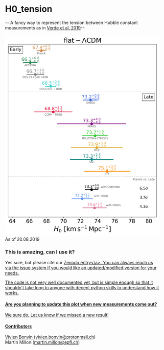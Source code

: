 # H0_tension
-- A fancy way to represent the tension between Hubble constant measurements as in <a href="https://ui.adsabs.harvard.edu/abs/2019NatAs...3..891V/abstract">Verde et al. 2019</a>--

![H0_tension.png](https://raw.githubusercontent.com/shsuyu/H0LiCOW-public/master/H0_tension_plots/H0_tension.png)
As of 20.08.2019

### This is amazing, can I use it?
Yes sure, but please cite our <a href = "http://doi.org/10.5281/zenodo.3635517">Zenodo entry<\a>. You can always reach us via the issue system if you would like an updated/modified version for your needs.

The code is not very well documented yet, but is simple enough so that it shouldn't take long to anyone with decent python skills to understand how it works. 

#### Are you planning to update this plot when new measurements come out?
We sure do. Let us know if we missed a new result! 

#### Contributors
Vivien Bonvin (vivien.bonvin@protonmail.ch)  
Martin Millon (martin.millon@epfl.ch)
